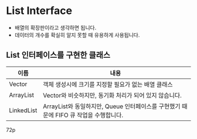 # List Interface
* 배열의 확장판이라고 생각하면 됩니다.
* 데이터의 개수를 확실히 알지 못할 때 유용하게 사용됩니다.

## List 인터페이스를 구현한 클래스
이름 | 내용
-----|-----
Vector | 객체 생성시에 크기를 지정할 필요가 없는 배열 클래스
ArrayList | Vector와 비슷하지만, 동기화 처리가 되어 있지 않습니다.
LinkedList | ArrayList와 동일하지만, Queue 인터페이스를 구현했기 때문에 FIFO 큐 작업을 수행합니다.

72p